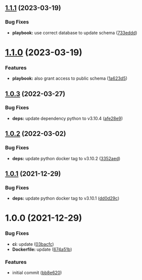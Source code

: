 ## [1.1.1](https://github.com/AlexanderBabel/ansible-postgresql/compare/v1.1.0...v1.1.1) (2023-03-19)


### Bug Fixes

* **playbook:** use correct database to update schema ([733eddd](https://github.com/AlexanderBabel/ansible-postgresql/commit/733edddca1097c0908482f050a2185319e838662))

# [1.1.0](https://github.com/AlexanderBabel/ansible-postgresql/compare/v1.0.3...v1.1.0) (2023-03-19)


### Features

* **playbook:** also grant access to public schema ([1a623d5](https://github.com/AlexanderBabel/ansible-postgresql/commit/1a623d50e4ed01c642ce0e51a1056ee688ab1178))

## [1.0.3](https://github.com/AlexanderBabel/ansible-postgresql/compare/v1.0.2...v1.0.3) (2022-03-27)


### Bug Fixes

* **deps:** update dependency python to v3.10.4 ([afe28e9](https://github.com/AlexanderBabel/ansible-postgresql/commit/afe28e9de38d62db17b0409ff0b075e91ec36b28))

## [1.0.2](https://github.com/AlexanderBabel/ansible-postgresql/compare/v1.0.1...v1.0.2) (2022-03-02)


### Bug Fixes

* **deps:** update python docker tag to v3.10.2 ([3352aed](https://github.com/AlexanderBabel/ansible-postgresql/commit/3352aed4f3fcb5460ebacd389edf878165197959))

## [1.0.1](https://github.com/AlexanderBabel/ansible-postgresql/compare/v1.0.0...v1.0.1) (2021-12-29)


### Bug Fixes

* **deps:** update python docker tag to v3.10.1 ([dd0d29c](https://github.com/AlexanderBabel/ansible-postgresql/commit/dd0d29c904e3ad2235e08061814c4e64b194e74b))

# 1.0.0 (2021-12-29)


### Bug Fixes

* **ci:** update ([03bacfc](https://github.com/AlexanderBabel/ansible-postgresql/commit/03bacfcadfd7843bce6c63ca8d0138b00365bbdb))
* **Dockerfile:** update ([674a51b](https://github.com/AlexanderBabel/ansible-postgresql/commit/674a51bb881a255a0c1c4c6d8bd021b7f07add8d))


### Features

* initial commit ([bb8e620](https://github.com/AlexanderBabel/ansible-postgresql/commit/bb8e620fb5adc34a7a19495adbf32bfdc3207465))
